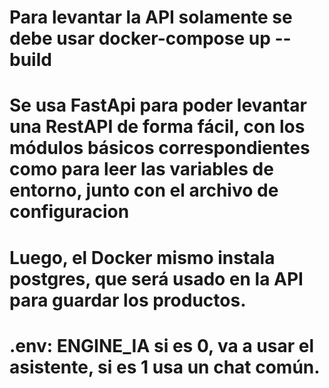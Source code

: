 # Para levantar la API solamente se debe usar docker-compose up --build
# Se usa FastApi para poder levantar una RestAPI de forma fácil, con los módulos básicos correspondientes como para leer las variables de entorno, junto con el archivo de configuracion
# Luego, el Docker mismo instala postgres, que será usado en la API para guardar los productos.
# .env: ENGINE_IA si es 0, va a usar el asistente, si es 1 usa un chat común.
